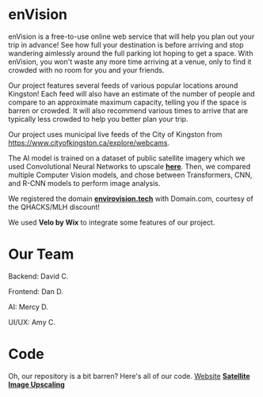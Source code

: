 # enVision
enVision is a free-to-use online web service that will help you plan out your trip in advance! See how full your destination is before arriving and stop wandering aimlessly around the full parking lot hoping to get a space. With enVision, you won't waste any more time arriving at a venue, only to find it crowded with no room for you and your friends.

Our project features several feeds of various popular locations around Kingston! Each feed will also have an estimate of the number of people and compare to an approximate maximum capacity, telling you if the space is barren or crowded. It will also recommend various times to arrive that are typically less crowded to help you better plan your trip.

Our project uses municipal live feeds of the City of Kingston from <a href="https://www.cityofkingston.ca/explore/webcams">https://www.cityofkingston.ca/explore/webcams</a>.

The AI model is trained on a dataset of public satellite imagery which we used Convolutional Neural Networks to upscale <b><a href="https://github.com/sunyshore/srcnn">here</a></b>. Then, we compared multiple Computer Vision models, and chose between Transformers, CNN, and R-CNN models to perform image analysis.

We registered the domain <b><a href="https://www.envirovision.tech">envirovision.tech</a></b> with Domain.com, courtesy of the QHACKS/MLH discount!

We used <b>Velo by Wix</b> to integrate some features of our project.

# Our Team
Backend: David C.

Frontend: Dan D.

AI: Mercy D.

UI/UX: Amy C.

# Code
Oh, our repository is a bit barren? Here's all of our code.
<a href="https://www.envirovision.tech">Website</a>
<b><a href="https://github.com/sunyshore/srcnn">Satellite Image Upscaling</a></b>

